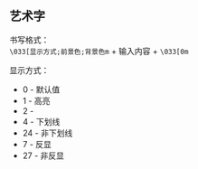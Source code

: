 ## 艺术字
书写格式：  
`\033[显示方式;前景色;背景色m` + 输入内容 + `\033[0m`  

显示方式：  

- 0 - 默认值
- 1 - 高亮
- 2 - 
- 4 - 下划线
- 24 - 非下划线
- 7 - 反显
- 27 - 非反显